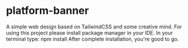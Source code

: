 # platform-banner
A simple web design based on TailwindCSS and some creative mind.
For using this project please install package manager in your IDE.
In your terminal type: npm install
After complete installation, you're good to go.
